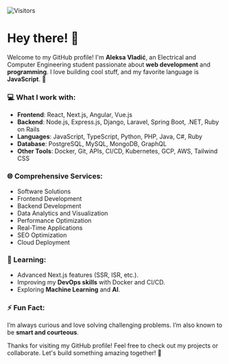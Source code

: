 ![Visitors](https://komarev.com/ghpvc/?username=aleksavlad&label=Visitors&color=0e75b6&style=flat)

# Hey there! 👋

Welcome to my GitHub profile! I'm **Aleksa Vladić**, an Electrical and Computer Engineering student passionate about **web development** and **programming**. I love building cool stuff, and my favorite language is **JavaScript**. 🌟

### 💻 What I work with:
- **Frontend**: React, Next.js, Angular, Vue.js
- **Backend**: Node.js, Express.js, Django, Laravel, Spring Boot, .NET, Ruby on Rails
- **Languages**: JavaScript, TypeScript, Python, PHP, Java, C#, Ruby
- **Database**: PostgreSQL, MySQL, MongoDB, GraphQL
- **Other Tools**: Docker, Git, APIs, CI/CD, Kubernetes, GCP, AWS, Tailwind CSS

### 🌐 Comprehensive Services:
- Software Solutions
- Frontend Development
- Backend Development
- Data Analytics and Visualization
- Performance Optimization
- Real-Time Applications
- SEO Optimization
- Cloud Deployment

### 🧠 Learning:
- Advanced Next.js features (SSR, ISR, etc.).
- Improving my **DevOps skills** with Docker and CI/CD.
- Exploring **Machine Learning** and **AI**.

### ⚡ Fun Fact:
I’m always curious and love solving challenging problems. I’m also known to be **smart and courteous**.

Thanks for visiting my GitHub profile! Feel free to check out my projects or collaborate. Let's build something amazing together! 🚀
